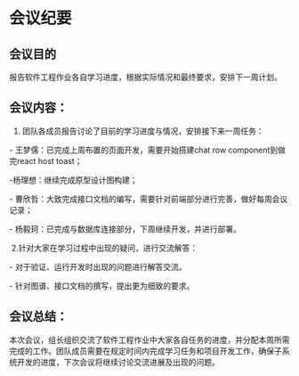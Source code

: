 # 会议纪要

## 会议目的

报告软件工程作业各自学习进度，根据实际情况和最终要求，安排下一周计划。

## 会议内容：

1. 团队各成员报告讨论了目前的学习进度与情况，安排接下来一周任务：

\- 王梦儒：已完成上周布置的页面开发，需要开始搭建chat row component到做完react host toast；

-杨理想：继续完成原型设计图构建；

\- 曹欣哲：大致完成接口文档的编写，需要针对前端部分进行完善，做好每周会议记录；

\- 杨毅珂：已完成与数据库连接部分，下周继续开发，并进行部署。

​    2.针对大家在学习过程中出现的疑问，进行交流解答：

\- 对于验证、运行开发时出现的问题进行解答交流。

\- 针对图谱、接口文档的撰写，提出更为细致的要求。



## 会议总结：

本次会议，组长组织交流了软件工程作业中大家各自任务的进度，并分配本周所需完成的工作。团队成员需要在规定时间内完成学习任务和项目开发工作，确保子系统开发的进度，下次会议将继续讨论交流进展及出现的问题。